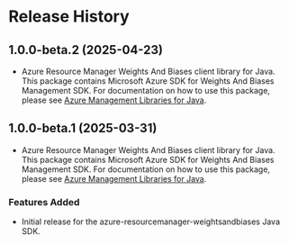 # Release History

## 1.0.0-beta.2 (2025-04-23)

- Azure Resource Manager Weights And Biases client library for Java. This package contains Microsoft Azure SDK for Weights And Biases Management SDK. For documentation on how to use this package, please see [Azure Management Libraries for Java](https://aka.ms/azsdk/java/mgmt).

## 1.0.0-beta.1 (2025-03-31)

- Azure Resource Manager Weights And Biases client library for Java. This package contains Microsoft Azure SDK for Weights And Biases Management SDK. For documentation on how to use this package, please see [Azure Management Libraries for Java](https://aka.ms/azsdk/java/mgmt).
### Features Added

- Initial release for the azure-resourcemanager-weightsandbiases Java SDK.

